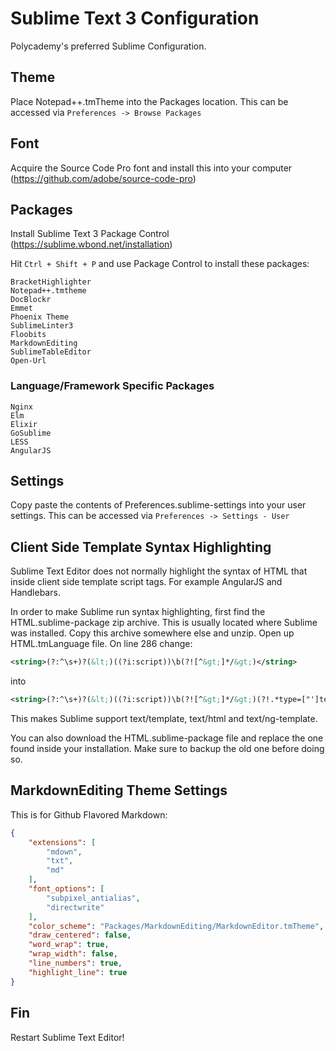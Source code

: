 Sublime Text 3 Configuration
============================

Polycademy's preferred Sublime Configuration.

Theme
-----

Place Notepad++.tmTheme into the Packages location. This can be accessed via `Preferences -> Browse Packages`

Font
----

Acquire the Source Code Pro font and install this into your computer (https://github.com/adobe/source-code-pro)

Packages
--------

Install Sublime Text 3 Package Control (https://sublime.wbond.net/installation)

Hit `Ctrl + Shift + P` and use Package Control to install these packages:

```
BracketHighlighter  
Notepad++.tmtheme  
DocBlockr
Emmet
Phoenix Theme  
SublimeLinter3
Floobits
MarkdownEditing
SublimeTableEditor
Open-Url
```

### Language/Framework Specific Packages

```
Nginx
Elm
Elixir
GoSublime
LESS  
AngularJS
```

Settings
--------

Copy paste the contents of Preferences.sublime-settings into your user settings. This can be accessed via `Preferences -> Settings - User`

Client Side Template Syntax Highlighting
----------------------------------------

Sublime Text Editor does not normally highlight the syntax of HTML that inside client side template script tags. For example AngularJS and Handlebars.

In order to make Sublime run syntax highlighting, first find the HTML.sublime-package zip archive. This is usually located where Sublime was installed. Copy this archive somewhere else and unzip. Open up HTML.tmLanguage file. On line 286 change:

```xml
<string>(?:^\s+)?(&lt;)((?i:script))\b(?![^&gt;]*/&gt;)</string>
```

into

```xml
<string>(?:^\s+)?(&lt;)((?i:script))\b(?![^&gt;]*/&gt;)(?!.*type=["']text/(template|html|ng-template)['"])</string>
```

This makes Sublime support text/template, text/html and text/ng-template.

You can also download the HTML.sublime-package file and replace the one found inside your installation. Make sure to backup the old one before doing so.

MarkdownEditing Theme Settings
------------------------------

This is for Github Flavored Markdown:

```json
{
    "extensions": [
        "mdown",
        "txt",
        "md"
    ],
    "font_options": [
        "subpixel_antialias",
        "directwrite"
    ],
    "color_scheme": "Packages/MarkdownEditing/MarkdownEditor.tmTheme",
    "draw_centered": false,
    "word_wrap": true,
    "wrap_width": false,
    "line_numbers": true,
    "highlight_line": true
}
```

Fin
---

Restart Sublime Text Editor!
